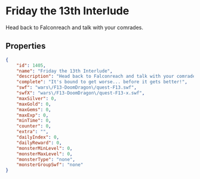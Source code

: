 # Friday the 13th Interlude

Head back to Falconreach and talk with your comrades.

## Properties

```json
{
    "id": 1405,
    "name": "Friday the 13th Interlude",
    "description": "Head back to Falconreach and talk with your comrades.",
    "complete": "It's bound to get worse... before it gets better!",
    "swf": "wars\/F13-DoomDragon\/quest-F13.swf",
    "swfX": "wars\/F13-DoomDragon\/quest-F13-x.swf",
    "maxSilver": 0,
    "maxGold": 0,
    "maxGems": 0,
    "maxExp": 0,
    "minTime": 0,
    "counter": 0,
    "extra": "",
    "dailyIndex": 0,
    "dailyReward": 0,
    "monsterMinLevel": 0,
    "monsterMaxLevel": 0,
    "monsterType": "none",
    "monsterGroupSwf": "none"
}
```

